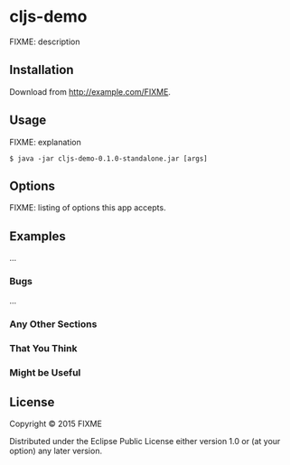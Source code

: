 # cljs-demo

FIXME: description

## Installation

Download from http://example.com/FIXME.

## Usage

FIXME: explanation

    $ java -jar cljs-demo-0.1.0-standalone.jar [args]

## Options

FIXME: listing of options this app accepts.

## Examples

...

### Bugs

...

### Any Other Sections
### That You Think
### Might be Useful

## License

Copyright © 2015 FIXME

Distributed under the Eclipse Public License either version 1.0 or (at
your option) any later version.
